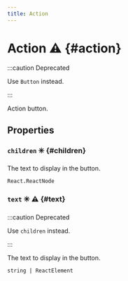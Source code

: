 ```yaml
---
title: Action
---
```



# Action ⚠️ {#action}



:::caution Deprecated

Use `Button` instead. 

:::

Action button.



## Properties


### `children` ✳️  {#children}




The text to display in the button.

```tsx title="Type"
React.ReactNode
```



### `text` ✳️ ⚠️ {#text}



:::caution Deprecated

Use `children` instead.

:::

The text to display in the button.

```tsx title="Type"
string | ReactElement
```



